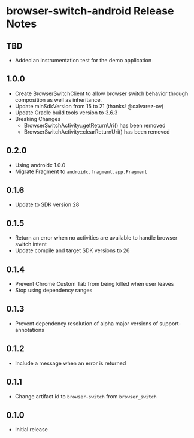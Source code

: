 # browser-switch-android Release Notes

## TBD
* Added an instrumentation test for the demo application

## 1.0.0

* Create BrowserSwitchClient to allow browser switch behavior through composition as well as inheritance.
* Update minSdkVersion from 15 to 21 (thanks! @calvarez-ov)
* Update Gradle build tools version to 3.6.3
* Breaking Changes
  * BrowserSwitchActivity::getReturnUri() has been removed
  * BrowserSwitchActivity::clearReturnUri() has been removed

## 0.2.0

* Using androidx 1.0.0
* Migrate Fragment to `androidx.fragment.app.Fragment`

## 0.1.6

* Update to SDK version 28

## 0.1.5

* Return an error when no activities are available to handle browser switch intent
* Update compile and target SDK versions to 26

## 0.1.4

* Prevent Chrome Custom Tab from being killed when user leaves
* Stop using dependency ranges

## 0.1.3

* Prevent dependency resolution of alpha major versions of support-annotations

## 0.1.2

* Include a message when an error is returned

## 0.1.1

* Change artifact id to `browser-switch` from `browser_switch`

## 0.1.0

* Initial release

